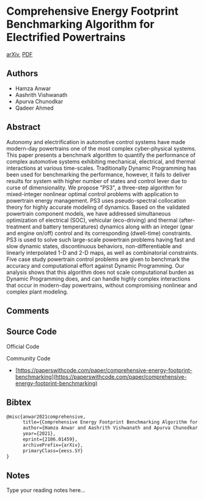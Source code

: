 
# Comprehensive Energy Footprint Benchmarking Algorithm for Electrified Powertrains

[arXiv](https://arxiv.org/abs/2106.01459), [PDF](https://arxiv.org/pdf/2106.01459.pdf)

## Authors

- Hamza Anwar
- Aashrith Vishwanath
- Apurva Chunodkar
- Qadeer Ahmed

## Abstract

Autonomy and electrification in automotive control systems have made modern-day powertrains one of the most complex cyber-physical systems. This paper presents a benchmark algorithm to quantify the performance of complex automotive systems exhibiting mechanical, electrical, and thermal interactions at various time-scales. Traditionally Dynamic Programming has been used for benchmarking the performance, however, it fails to deliver results for system with higher number of states and control lever due to curse of dimensionality. We propose "PS3", a three-step algorithm for mixed-integer nonlinear optimal control problems with application to powertrain energy management. PS3 uses pseudo-spectral collocation theory for highly accurate modeling of dynamics. Based on the validated powertrain component models, we have addressed simultaneous optimization of electrical (SOC), vehicular (eco-driving) and thermal (after-treatment and battery temperatures) dynamics along with an integer (gear and engine on/off) control and its corresponding (dwell-time) constraints. PS3 is used to solve such large-scale powertrain problems having fast and slow dynamic states, discontinuous behaviors, non-differentiable and linearly interpolated 1-D and 2-D maps, as well as combinatorial constraints. Five case study powertrain control problems are given to benchmark the accuracy and computational effort against Dynamic Programming. Our analysis shows that this algorithm does not scale computational burden as Dynamic Programming does, and can handle highly complex interactions that occur in modern-day powertrains, without compromising nonlinear and complex plant modeling.

## Comments



## Source Code

Official Code



Community Code

- [https://paperswithcode.com/paper/comprehensive-energy-footprint-benchmarking](https://paperswithcode.com/paper/comprehensive-energy-footprint-benchmarking)

## Bibtex

```tex
@misc{anwar2021comprehensive,
      title={Comprehensive Energy Footprint Benchmarking Algorithm for Electrified Powertrains}, 
      author={Hamza Anwar and Aashrith Vishwanath and Apurva Chunodkar and Qadeer Ahmed},
      year={2021},
      eprint={2106.01459},
      archivePrefix={arXiv},
      primaryClass={eess.SY}
}
```

## Notes

Type your reading notes here...

